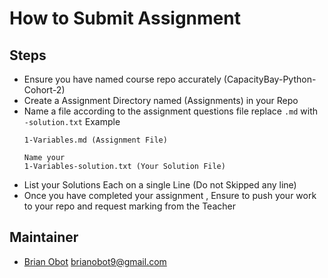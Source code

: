 # How to Submit Assignment

## Steps
- Ensure you have named course repo accurately (CapacityBay-Python-Cohort-2)
- Create a Assignment Directory named (Assignments) in your Repo
- Name a file according to the assignment questions file replace `.md` with `-solution.txt`
  Example 
  ```
  1-Variables.md (Assignment File)
  
  Name your 
  1-Variables-solution.txt (Your Solution File)
  ```
 - List your Solutions Each on a single Line (Do not Skipped any line)
 - Once you have completed your assignment , Ensure to push your work to your repo and request marking from the Teacher
 
 ## Maintainer
 - [Brian Obot](https://brianobot.github.io/) <brianobot9@gmail.com>
